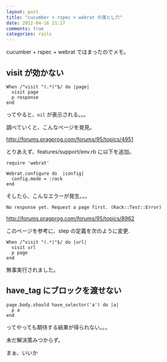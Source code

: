 ```yaml
---
layout: post
title: "cucumber + rspec + webrat の落とし穴"
date: 2012-04-16 21:17
comments: true
categories: rails
---
```


cucumber + rspec + webrat ではまったのでメモ。

visit が効かない
----------------

    When /^visit "(.*)"$/ do |page|
	  visit page
	  p response
	end
	
ってやると、`nil` が表示される。。。


調べていくと、こんなページを発見。

<http://forums.pragprog.com/forums/95/topics/4951>

とりあえず、features/support/env.rb に以下を追加。

    require 'webrat'
	
    Webrat.configure do  |config|
      config.mode = :rack
    end

そしたら、こんなエラーが発生。。。

    No response yet. Request a page first. (Rack::Test::Error)
	
<http://forums.pragprog.com/forums/95/topics/8962>

このページを参考に、step の定義を次のように変更.

    When /^visit "(.*)"$/ do |url|
	  visit url
	  p page
	end
	
無事実行されました。


have_tag にブロックを渡せない
-----------------------------

    page.body.should have_selector('a') do |a|
      p a
    end

ってやっても期待する結果が得られない。。。

未だ解決策みつからず。


まぁ、いいか
